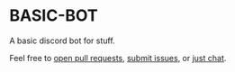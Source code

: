 # BASIC-BOT

A basic discord bot for stuff.

Feel free to [open pull requests](https://github.com/SkyHawkB/basic-bot/pulls), [submit issues](https://github.com/SkyHawkB/basic-bot/issues), or [just chat](https://discord.gg/AqTDZEb).
